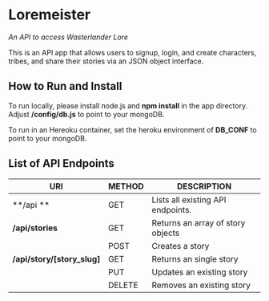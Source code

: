 
Loremeister
======================
*An API to access Wasterlander Lore*

This is an API app that allows users to signup, login, and create characters, tribes, and share their stories via an JSON object interface.


How to Run and Install
----------------------
To run locally, please install node.js and **npm install** in the app directory. Adjust **/config/db.js** to point to your mongoDB.

To run in an Hereoku container, set the heroku environment of **DB_CONF** to point to your mongoDB.


List of API Endpoints
----------------------

| URI | METHOD | DESCRIPTION |
| --- | --- | --- |
| **/api ** | GET | Lists all existing API endpoints. |
| **/api/stories** | GET | Returns an array of story objects |
|   | POST | Creates a story |
| **/api/story/[story_slug]** | GET | Returns an single story |
|   | PUT | Updates an existing story |
|   | DELETE | Removes an existing story |
